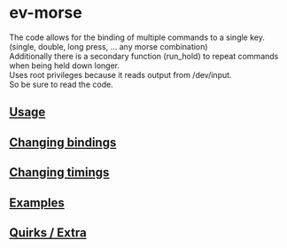 # ev-morse
The code allows for the binding of multiple commands to a single key. (single, double, long press, ... any morse combination) <br>
Additionally there is a secondary function (run_hold) to repeat commands when being held down longer. <br>
Uses root privileges because it reads output from /dev/input. <br>
So be sure to read the code.

## [Usage](../../wiki)

## [Changing bindings](../../wiki#changing-bindings)

## [Changing timings](../../wiki#changing-timings)

## [Examples](../../wiki/Examples)

## [Quirks / Extra](../../wiki/Extra)


